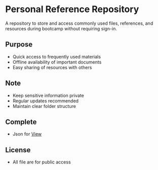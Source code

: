 # Personal Reference Repository

A repository to store and access commonly used files, references, and resources during bootcamp without requiring sign-in.

## Purpose
- Quick access to frequently used materials
- Offline availability of important documents
- Easy sharing of resources with others


## Note
- Keep sensitive information private
- Regular updates recommended
- Maintain clear folder structure

## Complete
- Json for [View](https://mrtariq00.github.io/aptech-file-share/json-1/)

## License
- All file are for public access